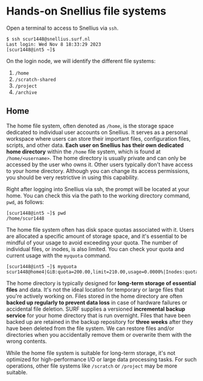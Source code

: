 # Hands-on Snellius file systems

Open a terminal to access to Snellius via `ssh`.
```
$ ssh scur1448@snellius.surf.nl
Last login: Wed Nov 8 18:33:29 2023
[scur1448@int5 ~]$
```

On the login node, we will identify the different file systems:
1. `/home`
2. `/scratch-shared`
3. `/project`
4. `/archive`

## Home
The home file system, often denoted as `/home`, is the storage space dedicated to individual user accounts on Snellius. It serves as a personal workspace where users can store their important files, configuration files, scripts, and other data. **Each user on Snellius has their own dedicated home directory** within the `/home` file system, which is found at `/home/<username>`. The home directory is usually private and can only be accessed by the user who owns it. Other users typically don't have access to your home directory. Although you can change its access permissions, you should be very restrictive in using this capability.

Right after logging into Snellius via ssh, the prompt will be located at your home. You can check this via the path to the working directory command, `pwd`, as follows:
```
[scur1448@int5 ~]$ pwd
/home/scur1448
```

The home file system often has disk space quotas associated with it. Users are allocated a specific amount of storage space, and it's essential to be mindful of your usage to avoid exceeding your quota. The number of individual files, or inodes, is also limited. You can check your quota and current usage with the `myquota` command.
```
[scur1448@int5 ~]$ myquota
scur1448@home4|GiB:quota=200.00,limit=210.00,usage=0.0000%|Inodes:quota=1000000,limit=1200000,usage=0.0008%
```

The home directory is typically designed for **long-term storage of essential files** and data. It's not the ideal location for temporary or large files that you're actively working on. Files stored in the home directory are often **backed up regularly to prevent data loss** in case of hardware failures or accidental file deletion. SURF supplies a versioned **incremental backup service** for your home directory that is run overnight. Files that have been backed up are retained in the backup repository for **three weeks** after they have been deleted from the file system. We can restore files and/or directories when you accidentally remove them or overwrite them with the wrong contents.

While the home file system is suitable for long-term storage, it's not optimized for high-performance I/O or large data processing tasks. For such operations, other file systems like `/scratch` or `/project` may be more suitable.
